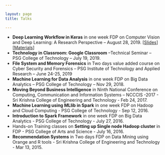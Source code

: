 ```yaml
---

layout: page
title: Talks

---
```


- **Deep Learning Workflow in Keras** in one week FDP on Computer Vision and Deep Learning: A Research Perspective – August 28, 2019. [[Slides](https://github.com/Ravitha/Ravitha.github.io/blob/master/Guest%20Lectures/Deep%20Learning%20Workflow.pdf)][[Materials](https://github.com/Ravitha/Ravitha.github.io/tree/master/Guest%20Lectures/Image%20Processing)]
- **Technology in Classroom: Google Classroom** –Technical Seminar – PSG College of Technology – July 19, 2019.
- **File System and Memory Forensics** in Two days value added course on Cyber Security and Forensics – PSG Institute of Technology and Applied Research – June 24-25, 2019
- **Machine Learning for Data Analysis** in one week FDP on Big Data Analytics – PSG College of Technology – Nov 29, 2018.
- **Moving Beyond Business Intelligence** in Ninth National Conference on Computing, Communication and Information Systems – NCCCIS -2017 - Sri Krishna College of Engineering and Technology - Feb 24, 2017.
- **Machine Learning using MLlib in Spark** in one week FDP on Hadoop and Cloud Computing - PSG College of Technology - Sep 12, 2016.
- **Introduction to Spark Framework** in one week FDP on Big Data Analytics - PSG College of Technology - July 27, 2016.
- Hands-on Training classes on **Setting up Single node Hadoop cluster** in FDP - PSG College of Arts and Science - July 16, 2016.
- **Recommendation Systems** in Two days FDP on Data Mining using Orange and R tools - Sri Krishna College of Engineering and Technology - Mar 13, 2015.

